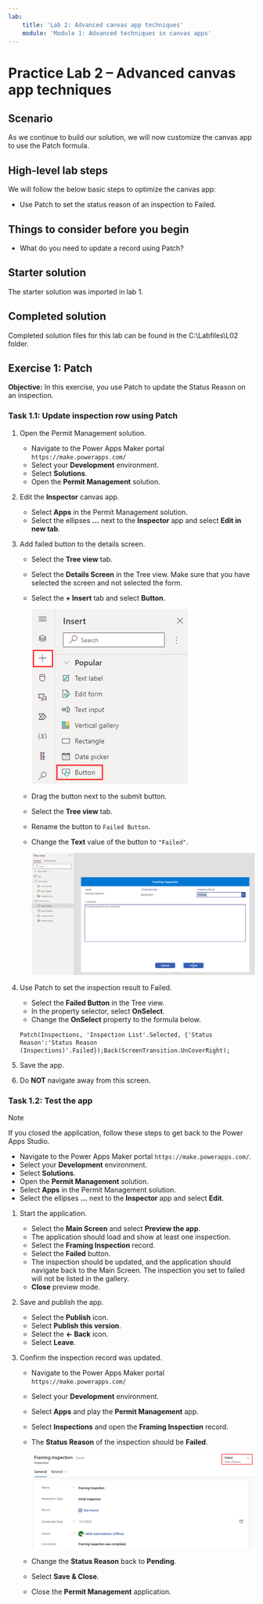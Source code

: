 ```yaml
---
lab:
    title: 'Lab 2: Advanced canvas app techniques'
    module: 'Module 1: Advanced techniques in canvas apps'
---
```


# Practice Lab 2 –  Advanced canvas app techniques

## Scenario

As we continue to build our solution, we will now customize the canvas app to use the Patch formula.

## High-level lab steps

We will follow the below basic steps to optimize the canvas app:

- Use Patch to set the status reason of an inspection to Failed.

## Things to consider before you begin

- What do you need to update a record using Patch?

## Starter solution

The starter solution was imported in lab 1.

## Completed solution

Completed solution files for this lab can be found in the  C:\Labfiles\L02 folder.

## Exercise 1: Patch

**Objective:** In this exercise, you use Patch to update the Status Reason on an inspection.

### Task 1.1: Update inspection row using Patch

1. Open the Permit Management solution.

   - Navigate to the Power Apps Maker portal `https://make.powerapps.com/`
   - Select your **Development** environment.
   - Select **Solutions**.
   - Open the **Permit Management** solution.

1. Edit the **Inspector** canvas app.

   - Select **Apps** in the Permit Management solution.
   - Select the ellipses **...** next to the **Inspector** app and select **Edit in new tab**.

1. Add failed button to the details screen.

   - Select the **Tree view** tab.
   - Select the **Details Screen** in the Tree view. Make sure that you have selected the screen and not selected the form.
   - Select the **+ Insert** tab and select **Button**.

     ![Add button - screenshot](../images/L02/add-button.png)

   - Drag the button next to the submit button.
   - Select the **Tree view** tab.
   - Rename the button to `Failed Button`.
   - Change the **Text** value of the button to `"Failed"`.

     ![Form layout - screenshot](../images/L02/failed-button.png)

1. Use Patch to set the inspection result to Failed.

   - Select the **Failed Button** in the Tree view.
   - In the property selector, select **OnSelect**.
   - Change the **OnSelect** property to the formula below.

   ```powerappsfl
   Patch(Inspections, 'Inspection List'.Selected, {'Status Reason':'Status Reason (Inspections)'.Failed});Back(ScreenTransition.UnCoverRight);
   ```

1. Save the app.

1. Do **NOT** navigate away from this screen.

### Task 1.2: Test the app

   > [!NOTE]
   > If you closed the application, follow these steps to get back to the Power Apps Studio.
   >
   > - Navigate to the Power Apps Maker portal `https://make.powerapps.com/`.
   > - Select your **Development** environment.
   > - Select **Solutions**.
   > - Open the **Permit Management** solution.
   > - Select **Apps** in the Permit Management solution.
   > - Select the ellipses **...** next to the **Inspector** app and select **Edit**.

1. Start the application.

   - Select the **Main Screen** and select **Preview the app**.
   - The application should load and show at least one inspection.
   - Select the **Framing Inspection** record.
   - Select the **Failed** button.
   - The inspection should be updated, and the application should navigate back to the Main Screen. The inspection you set to failed will not be listed in the gallery.
   - **Close** preview mode.

1. Save and publish the app.

   - Select the **Publish** icon.
   - Select **Publish this version**.
   - Select the **<- Back** icon.
   - Select **Leave**.

1. Confirm the inspection record was updated.

   - Navigate to the Power Apps Maker portal `https://make.powerapps.com/`
   - Select your **Development** environment.
   - Select **Apps** and play the **Permit Management** app.
   - Select **Inspections** and open the **Framing Inspection** record.
   - The **Status Reason** of the inspection should be **Failed**.

     ![Updated record - screenshot](../images/L02/failed-inspection.png)

   - Change the **Status Reason** back to **Pending**.
   - Select **Save & Close**.
   - Close the **Permit Management** application.
